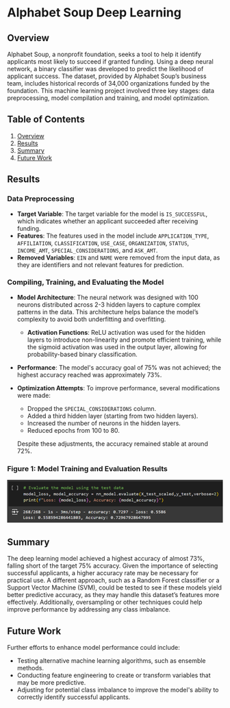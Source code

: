 # Alphabet Soup Deep Learning

## Overview

Alphabet Soup, a nonprofit foundation, seeks a tool to help it identify applicants most likely to succeed if granted funding. Using a deep neural network, a binary classifier was developed to predict the likelihood of applicant success. The dataset, provided by Alphabet Soup’s business team, includes historical records of 34,000 organizations funded by the foundation. This machine learning project involved three key stages: data preprocessing, model compilation and training, and model optimization.

## Table of Contents
1. [Overview](#overview)
2. [Results](#results)
3. [Summary](#summary)
4. [Future Work](#future-work)

## Results

### Data Preprocessing

- **Target Variable**: The target variable for the model is `IS_SUCCESSFUL`, which indicates whether an applicant succeeded after receiving funding.
- **Features**: The features used in the model include `APPLICATION_TYPE`, `AFFILIATION`, `CLASSIFICATION`, `USE_CASE`, `ORGANIZATION`, `STATUS`, `INCOME_AMT`, `SPECIAL_CONSIDERATIONS`, and `ASK_AMT`.
- **Removed Variables**: `EIN` and `NAME` were removed from the input data, as they are identifiers and not relevant features for prediction.

### Compiling, Training, and Evaluating the Model

- **Model Architecture**: The neural network was designed with 100 neurons distributed across 2-3 hidden layers to capture complex patterns in the data. This architecture helps balance the model’s complexity to avoid both underfitting and overfitting.
  - **Activation Functions**: ReLU activation was used for the hidden layers to introduce non-linearity and promote efficient training, while the sigmoid activation was used in the output layer, allowing for probability-based binary classification.
- **Performance**: The model's accuracy goal of 75% was not achieved; the highest accuracy reached was approximately 73%.
- **Optimization Attempts**: To improve performance, several modifications were made:
  - Dropped the `SPECIAL_CONSIDERATIONS` column.
  - Added a third hidden layer (starting from two hidden layers).
  - Increased the number of neurons in the hidden layers.
  - Reduced epochs from 100 to 80.
  
  Despite these adjustments, the accuracy remained stable at around 72%.

### Figure 1: Model Training and Evaluation Results
![Figure 1](https://github.com/pixare7/deep-learning-project/blob/main/images/fig1.png)

## Summary

The deep learning model achieved a highest accuracy of almost 73%, falling short of the target 75% accuracy. Given the importance of selecting successful applicants, a higher accuracy rate may be necessary for practical use. A different approach, such as a Random Forest classifier or a Support Vector Machine (SVM), could be tested to see if these models yield better predictive accuracy, as they may handle this dataset’s features more effectively. Additionally, oversampling or other techniques could help improve performance by addressing any class imbalance.

## Future Work

Further efforts to enhance model performance could include:
- Testing alternative machine learning algorithms, such as ensemble methods.
- Conducting feature engineering to create or transform variables that may be more predictive.
- Adjusting for potential class imbalance to improve the model's ability to correctly identify successful applicants.
